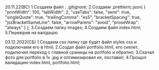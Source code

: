 20.11.22(ВС)
1.Создаем файл : .gitignore; 
2.Создаем .prettierrc.json(
    {
  "printWidth": 100,
  "tabWidth": 2,
  "useTabs": false,
  "semi": true,
  "singleQuote": true,
  "trailingComma": "es5",
  "bracketSpacing": true,
  "jsxBracketSameLine": false,
  "arrowParens": "avoid",
  "proseWrap": "always"
}
);
3.Создаем папку images;
4.Создаем файл index.html;
5.Перевірив на валідацію

03.12.2022(СБ)
1.Создаем css папку где будет файл styles.css и подключаем его в html;
2.Создал файл portfolio.html, его скелет, подключил переход с главной сраницы на portfolio и обратно;
3.Скачал фото для portfolio в 1x .jpg и оптимизировал их, поставил;
4.Прощол валидацию index.html, portfolio.html;





 